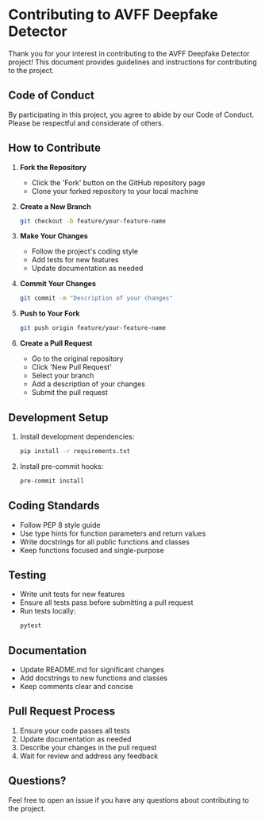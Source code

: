 # Contributing to AVFF Deepfake Detector

Thank you for your interest in contributing to the AVFF Deepfake Detector project! This document provides guidelines and instructions for contributing to the project.

## Code of Conduct

By participating in this project, you agree to abide by our Code of Conduct. Please be respectful and considerate of others.

## How to Contribute

1. **Fork the Repository**
   - Click the 'Fork' button on the GitHub repository page
   - Clone your forked repository to your local machine

2. **Create a New Branch**
   ```bash
   git checkout -b feature/your-feature-name
   ```

3. **Make Your Changes**
   - Follow the project's coding style
   - Add tests for new features
   - Update documentation as needed

4. **Commit Your Changes**
   ```bash
   git commit -m "Description of your changes"
   ```

5. **Push to Your Fork**
   ```bash
   git push origin feature/your-feature-name
   ```

6. **Create a Pull Request**
   - Go to the original repository
   - Click 'New Pull Request'
   - Select your branch
   - Add a description of your changes
   - Submit the pull request

## Development Setup

1. Install development dependencies:
   ```bash
   pip install -r requirements.txt
   ```

2. Install pre-commit hooks:
   ```bash
   pre-commit install
   ```

## Coding Standards

- Follow PEP 8 style guide
- Use type hints for function parameters and return values
- Write docstrings for all public functions and classes
- Keep functions focused and single-purpose

## Testing

- Write unit tests for new features
- Ensure all tests pass before submitting a pull request
- Run tests locally:
  ```bash
  pytest
  ```

## Documentation

- Update README.md for significant changes
- Add docstrings to new functions and classes
- Keep comments clear and concise

## Pull Request Process

1. Ensure your code passes all tests
2. Update documentation as needed
3. Describe your changes in the pull request
4. Wait for review and address any feedback

## Questions?

Feel free to open an issue if you have any questions about contributing to the project. 